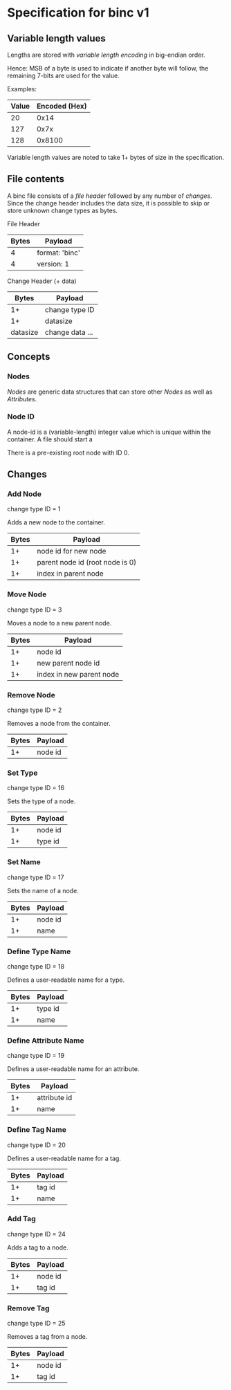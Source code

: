 # Specification for binc v1

## Variable length values

Lengths are stored with _variable length encoding_ in big-endian order.

Hence: MSB of a byte is used to indicate if another byte will follow, the remaining 7-bits are used for the value.

Examples:

| Value | Encoded (Hex) |
|-------|---------------|
| 20    | 0x14          |
| 127   | 0x7x          |
| 128   | 0x8100        |

Variable length values are noted to take 1+ bytes of size in the specification.

## File contents

A binc file consists of a _file header_ followed by any number of _changes_. Since the change header includes the data
size,
it is possible to skip or store unknown change types as bytes.

File Header

| Bytes | Payload        |
|-------|----------------|
| 4     | format: 'binc' |
| 4     | version: 1     |

Change Header (+ data)

| Bytes    | Payload         |
|----------|-----------------|
| 1+       | change type ID  |
| 1+       | datasize        |
| datasize | change data ... |

## Concepts

### Nodes

_Nodes_ are generic data structures that can store other _Nodes_ as well as _Attributes_.

### Node ID

A node-id is a (variable-length) integer value which is unique within the container. A file should start a

There is a pre-existing root node with ID 0.

## Changes

### Add Node

change type ID = 1

Adds a new node to the container.

| Bytes | Payload                         |
|-------|---------------------------------|
| 1+    | node id for new node            |
| 1+    | parent node id (root node is 0) |
| 1+    | index in parent node            |

### Move Node

change type ID = 3

Moves a node to a new parent node.

| Bytes | Payload                  |
|-------|--------------------------|
| 1+    | node id                  |
| 1+    | new parent node id       |
| 1+    | index in new parent node |

### Remove Node

change type ID = 2

Removes a node from the container.

| Bytes | Payload |
|-------|---------|
| 1+    | node id |

### Set Type

change type ID = 16

Sets the type of a node.

| Bytes | Payload |
|-------|---------|
| 1+    | node id |
| 1+    | type id |

### Set Name

change type ID = 17

Sets the name of a node.

| Bytes | Payload |
|-------|---------|
| 1+    | node id |
| 1+    | name    |

### Define Type Name

change type ID = 18

Defines a user-readable name for a type.

| Bytes | Payload |
|-------|---------|
| 1+    | type id |
| 1+    | name    |

### Define Attribute Name

change type ID = 19

Defines a user-readable name for an attribute.

| Bytes | Payload      |
|-------|--------------|
| 1+    | attribute id |
| 1+    | name         |

### Define Tag Name

change type ID = 20

Defines a user-readable name for a tag.

| Bytes | Payload |
|-------|---------|
| 1+    | tag id  |
| 1+    | name    |

### Add Tag

change type ID = 24

Adds a tag to a node.

| Bytes | Payload |
|-------|---------|
| 1+    | node id |
| 1+    | tag id  |

### Remove Tag

change type ID = 25

Removes a tag from a node.

| Bytes | Payload |
|-------|---------|
| 1+    | node id |
| 1+    | tag id  |

